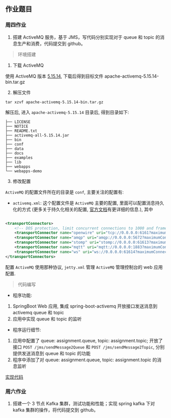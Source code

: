 ## 作业题目

### 周四作业

1. 搭建 ActiveMQ 服务，基于 JMS，写代码分别实现对于 queue 和 topic 的消息生产和消费，代码提交到 github。

> 环境搭建

1. 下载 ActiveMQ

使用 ActiveMQ 版本 [5.15.14](http://www.apache.org/dyn/closer.cgi?filename=/activemq/5.15.14/apache-activemq-5.15.14-bin.tar.gz&action=download), 下载后得到目标文件
apache-activemq-5.15.14-bin.tar.gz

2. 解压文件

```shell
tar xzvf apache-activemq-5.15.14-bin.tar.gz
```

解压后, 进入 `apache-activemq-5.15.14` 目录后, 得到目录如下:

```text
├── LICENSE
├── NOTICE
├── README.txt
├── activemq-all-5.15.14.jar
├── bin
├── conf
├── data
├── docs
├── examples
├── lib
├── webapps
└── webapps-demo
```

3. 修改配置

`ActiveMQ` 的配置文件所在的目录是 `conf`, 主要关注的配置有:

* `activemq.xml`: 这个配置文件是 `ActiveMQ` 主要的配置, 里面可以配置消息持久化的方式 (更多关于持久化相关的配置, [官方文档](http://activemq.apache.org/persistence.html)有更详细的信息.), 其中

```xml

<transportConnectors>
    <!-- DOS protection, limit concurrent connections to 1000 and frame size to 100MB -->
    <transportConnector name="openwire" uri="tcp://0.0.0.0:6161?maximumConnections=1000&amp;wireFormat.maxFrameSize=104857600"/>
    <transportConnector name="amqp" uri="amqp://0.0.0.0:5672?maximumConnections=1000&amp;wireFormat.maxFrameSize=104857600"/>
    <transportConnector name="stomp" uri="stomp://0.0.0.0:61613?maximumConnections=1000&amp;wireFormat.maxFrameSize=104857600"/>
    <transportConnector name="mqtt" uri="mqtt://0.0.0.0:1883?maximumConnections=1000&amp;wireFormat.maxFrameSize=104857600"/>
    <transportConnector name="ws" uri="ws://0.0.0.0:61614?maximumConnections=1000&amp;wireFormat.maxFrameSize=104857600"/>
</transportConnectors>
```

配置 `ActiveMQ` 使用那种协议, `jetty.xml` 管理 `ActiveMQ` 管理控制台的 web 应用配置.

> 代码编写

* 程序功能:
1. SpringBoot Web 应用, 集成 spring-boot-activemq 开放接口发送消息到 activemq queue 和 topic
2. 应用中实现 queue 和 topic 的监听

* 程序运行细节:

1. 应用中配置了 queue: assignment.queue, topic: assignment.topic; 开放了接口 `POST /jms/sendMessage2Queue` 和 `POST /jms/sendMessage2Topic`, 分别提供发送消息到 queue 和 topic 的功能
2. 程序中添加了对 queue: assignment.queue, topic: assignment.topic 的消息监听

[实现代码](./thurs_assignment01/src/main/java/io/x12fd16b/assignment/week13/thurs/assignment01/)

### 周六作业

1. 搭建一个 3 节点 Kafka 集群，测试功能和性能；实现 spring kafka 下对 kafka 集群的操作，将代码提交到 github。